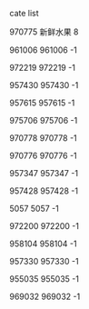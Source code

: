 cate list

970775 新鲜水果 8

961006 961006 -1

972219 972219 -1

957430 957430 -1

957615 957615 -1

975706 975706 -1

970778 970778 -1

970776 970776 -1

957347 957347 -1

957428 957428 -1

5057 5057 -1

972200 972200 -1

958104 958104 -1

957330 957330 -1

955035 955035 -1

969032 969032 -1

